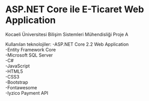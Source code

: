 # ASP.NET Core ile E-Ticaret Web Application
Kocaeli Üniversitesi Bilişim Sistemleri Mühendisliği Proje A

Kullanılan teknolojiler:
-ASP.NET Core 2.2 Web Application\
-Entity Framework Core\
-Microsoft SQL Server\
-C#\
-JavaScript\
-HTML5\
-CSS3\
-Bootstrap\
-Fontawesome\
-Iyzico Payment API



